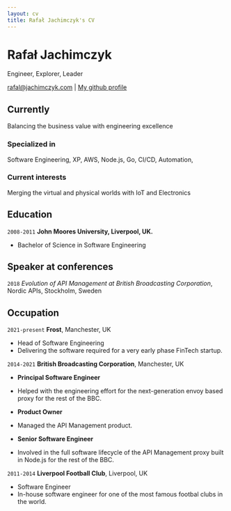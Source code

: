 ```yaml
---
layout: cv
title: Rafał Jachimczyk's CV
---
```

# Rafał Jachimczyk
Engineer, Explorer, Leader

<div id="webaddress">
<a href="rafal@jachimczyk.com">rafal@jachimczyk.com</a>
| <a href="http://github.com/RafalJachimczyk">My github profile</a>
</div>


## Currently

Balancing the business value with engineering excellence

### Specialized in

Software Engineering, XP, AWS, Node.js, Go, CI/CD, Automation, 


### Current interests

Merging the virtual and physical worlds with IoT and Electronics


## Education

`2008-2011`
__John Moores University, Liverpool, UK.__
- Bachelor of Science in Software Engineering


## Speaker at conferences

`2018`
*Evolution of API Management at British Broadcasting Corporation*, Nordic APIs, Stockholm, Sweden

## Occupation

`2021-present`
__Frost__, Manchester, UK

- Head of Software Engineering
- Delivering the software required for a very early phase FinTech startup.

`2014-2021`
__British Broadcasting Corporation__, Manchester, UK

- **Principal Software Engineer**
- Helped with the engineering effort for the next-generation envoy based proxy for the rest of the BBC.

- **Product Owner**
- Managed the API Management product.

- **Senior Software Engineer**
- Involved in the full software lifecycle of the API Management proxy built in Node.js for the rest of the BBC. 

`2011-2014`
__Liverpool Football Club__, Liverpool, UK

- Software Engineer
- In-house software engineer for one of the most famous footbal clubs in the world. 


<!-- ### Footer

Last updated: September 2021 -->


